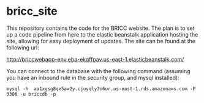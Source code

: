 # bricc_site
This repository contains the code for the BRICC website. The plan is to set up a code pipeline from here to the elastic
beanstalk application hosting the site, allowing for easy deployment of updates.
The site can be found at the following url:

http://briccwebapp-env.eba-ekqffpav.us-east-1.elasticbeanstalk.com/

You can connect to the database with the following command (assuming you have an inbound rule in the security group, and mysql installed):

```mysql -h  aa1xgsg8qe5aw2y.cjuyqly3o6ur.us-east-1.rds.amazonaws.com -P 3306 -u briccdb -p```
